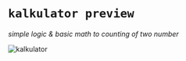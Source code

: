 # `kalkulator preview`
_simple logic & basic math to counting of two number_

![kalkulator](https://user-images.githubusercontent.com/94775622/177099407-f2f8e971-516d-4bc0-bd1a-1a0f80bf09c1.png)
